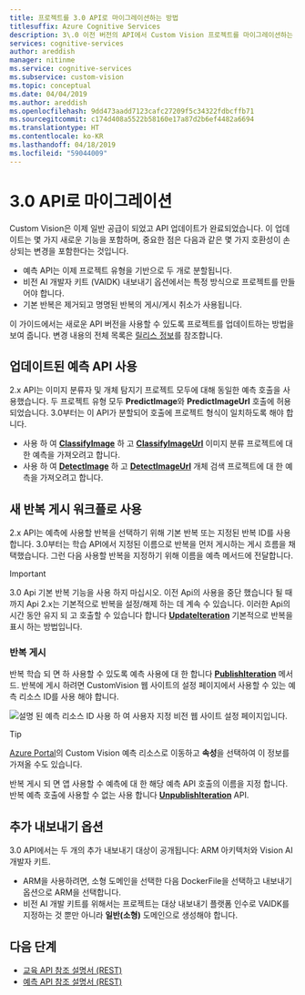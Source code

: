 ```yaml
---
title: 프로젝트를 3.0 API로 마이그레이션하는 방법
titlesuffix: Azure Cognitive Services
description: 3\.0 이전 버전의 API에서 Custom Vision 프로젝트를 마이그레이션하는 방법을 알아봅니다.
services: cognitive-services
author: areddish
manager: nitinme
ms.service: cognitive-services
ms.subservice: custom-vision
ms.topic: conceptual
ms.date: 04/04/2019
ms.author: areddish
ms.openlocfilehash: 9dd473aadd7123cafc27209f5c34322fdbcffb71
ms.sourcegitcommit: c174d408a5522b58160e17a87d2b6ef4482a6694
ms.translationtype: HT
ms.contentlocale: ko-KR
ms.lasthandoff: 04/18/2019
ms.locfileid: "59044009"
---
```

# <a name="migrate-to-the-30-api"></a>3\.0 API로 마이그레이션

Custom Vision은 이제 일반 공급이 되었고 API 업데이트가 완료되었습니다.
이 업데이트는 몇 가지 새로운 기능을 포함하며, 중요한 점은 다음과 같은 몇 가지 호환성이 손상되는 변경을 포함한다는 것입니다.

* 예측 API는 이제 프로젝트 유형을 기반으로 두 개로 분할됩니다.
* 비전 AI 개발자 키트 (VAIDK) 내보내기 옵션에서는 특정 방식으로 프로젝트를 만들어야 합니다.
* 기본 반복은 제거되고 명명된 반복의 게시/게시 취소가 사용됩니다.

이 가이드에서는 새로운 API 버전을 사용할 수 있도록 프로젝트를 업데이트하는 방법을 보여 줍니다. 변경 내용의 전체 목록은 [릴리스 정보](release-notes.md)를 참조합니다.

## <a name="use-the-updated-prediction-api"></a>업데이트된 예측 API 사용

2\.x API는 이미지 분류자 및 개체 탐지기 프로젝트 모두에 대해 동일한 예측 호출을 사용했습니다. 두 프로젝트 유형 모두 **PredictImage**와 **PredictImageUrl** 호출에 허용되었습니다. 3\.0부터는 이 API가 분할되어 호출에 프로젝트 형식이 일치하도록 해야 합니다.

* 사용 하 여 **[ClassifyImage](https://southcentralus.dev.cognitive.microsoft.com/docs/services/Custom_Vision_Prediction_3.0/operations/5c82db60bf6a2b11a8247c15)** 하 고 **[ClassifyImageUrl](https://southcentralus.dev.cognitive.microsoft.com/docs/services/Custom_Vision_Prediction_3.0/operations/5c82db60bf6a2b11a8247c14)** 이미지 분류 프로젝트에 대 한 예측을 가져오려고 합니다.
* 사용 하 여 **[DetectImage](https://southcentralus.dev.cognitive.microsoft.com/docs/services/Custom_Vision_Prediction_3.0/operations/5c82db60bf6a2b11a8247c19)** 하 고 **[DetectImageUrl](https://southcentralus.dev.cognitive.microsoft.com/docs/services/Custom_Vision_Prediction_3.0/operations/5c82db60bf6a2b11a8247c18)** 개체 검색 프로젝트에 대 한 예측을 가져오려고 합니다.

## <a name="use-the-new-iteration-publishing-workflow"></a>새 반복 게시 워크플로 사용

2\.x API는 예측에 사용할 반복을 선택하기 위해 기본 반복 또는 지정된 반복 ID를 사용합니다. 3\.0부터는 학습 API에서 지정된 이름으로 반복을 먼저 게시하는 게시 흐름을 채택했습니다. 그런 다음 사용할 반복을 지정하기 위해 이름을 예측 메서드에 전달합니다.

> [!IMPORTANT]
> 3\.0 Api 기본 반복 기능을 사용 하지 마십시오. 이전 Api의 사용을 중단 했습니다 될 때까지 Api 2.x는 기본적으로 반복을 설정/해제 하는 데 계속 수 있습니다. 이러한 Api의 시간 동안 유지 되 고 호출할 수 있습니다 합니다 **[UpdateIteration](https://southcentralus.dev.cognitive.microsoft.com/docs/services/Custom_Vision_Training_3.0/operations/5c771cdcbf6a2b18a0c3b818)** 기본적으로 반복을 표시 하는 방법입니다.

### <a name="publish-an-iteration"></a>반복 게시

반복 학습 되 면 하 사용할 수 있도록 예측 사용에 대 한 합니다 **[PublishIteration](https://southcentralus.dev.cognitive.microsoft.com/docs/services/Custom_Vision_Training_3.0/operations/5c82db28bf6a2b11a8247bbc)** 메서드. 반복에 게시 하려면 CustomVision 웹 사이트의 설정 페이지에서 사용할 수 있는 예측 리소스 ID를 사용 해야 합니다.

![설명 된 예측 리소스 ID 사용 하 여 사용자 지정 비전 웹 사이트 설정 페이지입니다.](./media/update-application-to-3.0-sdk/prediction-id.png)

> [!TIP]
> [Azure Portal](https://portal.azure.com)의 Custom Vision 예측 리소스로 이동하고 **속성**을 선택하여 이 정보를 가져올 수도 있습니다.

반복 게시 되 면 앱 사용할 수 예측에 대 한 해당 예측 API 호출의 이름을 지정 합니다. 반복 예측 호출에 사용할 수 없는 사용 합니다 **[UnpublishIteration](https://southcentralus.dev.cognitive.microsoft.com/docs/services/Custom_Vision_Training_3.0/operations/5c771cdcbf6a2b18a0c3b81a)** API.

## <a name="additional-export-options"></a>추가 내보내기 옵션

3\.0 API에서는 두 개의 추가 내보내기 대상이 공개됩니다: ARM 아키텍처와 Vision AI 개발자 키트.

* ARM을 사용하려면, 소형 도메인을 선택한 다음 DockerFile을 선택하고 내보내기 옵션으로 ARM을 선택합니다.
* 비전 AI 개발 키트를 위해서는 프로젝트는 대상 내보내기 플랫폼 인수로 VAIDK를 지정하는 것 뿐만 아니라 __일반(소형)__ 도메인으로 생성해야 합니다.

## <a name="next-steps"></a>다음 단계

* [교육 API 참조 설명서 (REST)](https://go.microsoft.com/fwlink/?linkid=865446)
* [예측 API 참조 설명서 (REST)](https://go.microsoft.com/fwlink/?linkid=865445)